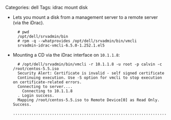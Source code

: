 Categories: dell
Tags: idrac
      mount
      disk

- Lets you mount a disk from a management server to a remote server (via the iDrac).

        # pwd
        /opt/dell/srvadmin/bin
        # rpm -q --whatprovides /opt/dell/srvadmin/bin/vmcli
        srvadmin-idrac-vmcli-6.5.0-1.252.1.el5


- Mounting a CD via the iDrac interface on `10.1.1.8`:

        # /opt/dell/srvadmin/bin/vmcli -r 10.1.1.8 -u root -p calvin -c /root/centos-5.5.iso
        Security Alert: Certificate is invalid - self signed certificate
        Continuing execution. Use -S option for vmcli to stop execution on certificate-related errors.
        Connecting to server....
          Connecting to 10.1.1.8
        . Login success.
        Mapping /root/centos-5.5.iso to Remote Device[0] as Read Only. Success.
        ..................................................................................................................................

